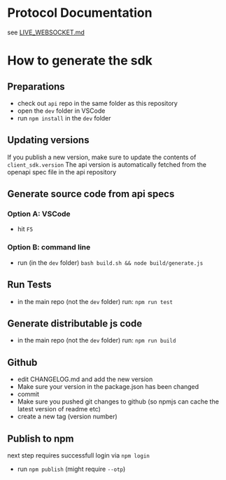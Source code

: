 # Protocol Documentation

see [LIVE_WEBSOCKET.md](LIVE_WEBSOCKET.md)

# How to generate the sdk

## Preparations
* check out `api` repo in the same folder as this repository
* open the `dev` folder in VSCode
* run `npm install` in the `dev` folder

## Updating versions
If you publish a new version, make sure to update the contents of `client_sdk.version`
The api version is automatically fetched from the openapi spec file in the api repository

## Generate source code from api specs

### Option A: VSCode
* hit `F5`

### Option B: command line
* run (in the `dev` folder) `bash build.sh && node build/generate.js`

## Run Tests

* in the main repo (not the `dev` folder) run: `npm run test`

## Generate distributable js code

* in the main repo (not the `dev` folder) run: `npm run build`

## Github

* edit CHANGELOG.md and add the new version
* Make sure your version in the package.json has been changed
* commit
* Make sure you pushed git changes to github (so npmjs can cache the latest version of readme etc)
* create a new tag (version number)

## Publish to npm

next step requires successfull login via `npm login`
* run `npm publish` (might require `--otp`)
